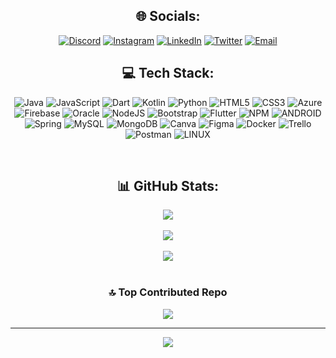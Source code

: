 
  <h2 align="center">🌐 Socials:</h2>
<div align="center">
  
  [![Discord](https://img.shields.io/badge/Discord-%237289DA.svg?logo=discord&logoColor=white)](https://discord.com/users/588519591601504286) 
  [![Instagram](https://img.shields.io/badge/Instagram-%23E4405F.svg?logo=Instagram&logoColor=white)](https://www.instagram.com/fu3l.z/) 
  [![LinkedIn](https://img.shields.io/badge/LinkedIn-%230077B5.svg?logo=linkedin&logoColor=white)](https://www.linkedin.com/in/faisal-algabani-b68188203/) 
  [![Twitter](https://img.shields.io/badge/Twitter-%231DA1F2.svg?logo=Twitter&logoColor=white)](https://twitter.com/F_Moh5) 
  [![Email](https://img.shields.io/badge/Email-%227889DA.svg?logo=gmail&logoColor=white)](https://discord.com/users/588519591601504286) 
<br>

## 💻 Tech Stack:

![Java](https://img.shields.io/badge/java-%23ED8B00.svg?style=for-the-badge&logo=java&logoColor=white) ![JavaScript](https://img.shields.io/badge/javascript-%23323330.svg?style=for-the-badge&logo=javascript&logoColor=%23F7DF1E) ![Dart](https://img.shields.io/badge/dart-%230175C2.svg?style=for-the-badge&logo=dart&logoColor=white) ![Kotlin](https://img.shields.io/badge/kotlin-%230095D5.svg?style=for-the-badge&logo=kotlin&logoColor=white) ![Python](https://img.shields.io/badge/python-3670A0?style=for-the-badge&logo=python&logoColor=ffdd54) ![HTML5](https://img.shields.io/badge/html5-%23E34F26.svg?style=for-the-badge&logo=html5&logoColor=white) ![CSS3](https://img.shields.io/badge/css3-%231572B6.svg?style=for-the-badge&logo=css3&logoColor=white) ![Azure](https://img.shields.io/badge/azure-%230072C6.svg?style=for-the-badge&logo=azure-devops&logoColor=white) ![Firebase](https://img.shields.io/badge/firebase-%23039BE5.svg?style=for-the-badge&logo=firebase) ![Oracle](https://img.shields.io/badge/Oracle-F80000?style=for-the-badge&logo=oracle&logoColor=white) ![NodeJS](https://img.shields.io/badge/node.js-6DA55F?style=for-the-badge&logo=node.js&logoColor=white) ![Bootstrap](https://img.shields.io/badge/bootstrap-%23563D7C.svg?style=for-the-badge&logo=bootstrap&logoColor=white) ![Flutter](https://img.shields.io/badge/Flutter-%2302569B.svg?style=for-the-badge&logo=Flutter&logoColor=white) ![NPM](https://img.shields.io/badge/NPM-%23000000.svg?style=for-the-badge&logo=npm&logoColor=white) ![ANDROID](https://img.shields.io/badge/android-%2320232a.svg?style=for-the-badge&logo=android&logoColor=%a4c639) ![Spring](https://img.shields.io/badge/spring-%236DB33F.svg?style=for-the-badge&logo=spring&logoColor=white) ![MySQL](https://img.shields.io/badge/mysql-%2300f.svg?style=for-the-badge&logo=mysql&logoColor=white) ![MongoDB](https://img.shields.io/badge/MongoDB-%234ea94b.svg?style=for-the-badge&logo=mongodb&logoColor=white) ![Canva](https://img.shields.io/badge/Canva-%2300C4CC.svg?style=for-the-badge&logo=Canva&logoColor=white) 	![Figma](https://img.shields.io/badge/figma-%23F24E1E.svg?style=for-the-badge&logo=figma&logoColor=white) ![Docker](https://img.shields.io/badge/docker-%230db7ed.svg?style=for-the-badge&logo=docker&logoColor=white) ![Trello](https://img.shields.io/badge/Trello-%23026AA7.svg?style=for-the-badge&logo=Trello&logoColor=white) ![Postman](https://img.shields.io/badge/Postman-FF6C37?style=for-the-badge&logo=postman&logoColor=white) ![LINUX](https://img.shields.io/badge/Linux-FCC624?style=for-the-badge&logo=linux&logoColor=black)

<br>

## 📊 GitHub Stats:
![](https://github-readme-stats.vercel.app/api?username=Faisal-Algabni&theme=dark&hide_border=false&include_all_commits=false&count_private=false)<br/><br>
![](https://github-readme-streak-stats.herokuapp.com/?user=Faisal-Algabni&theme=dark&hide_border=false)<br/><br>
![](https://github-readme-stats.vercel.app/api/top-langs/?username=Faisal-Algabni&theme=dark&hide_border=false&include_all_commits=false&count_private=false&layout=compact)
<br><br>
### 🔝 Top Contributed Repo <br>
![](https://github-contributor-stats.vercel.app/api?username=Faisal-Algabni&limit=5&theme=dark&combine_all_yearly_contributions=true)

---
[![](https://visitcount.itsvg.in/api?id=Faisal-Algabni&icon=7&color=6)](https://visitcount.itsvg.in)
</div>
<!-- Proudly created with GPRM ( https://gprm.itsvg.in ) -->
